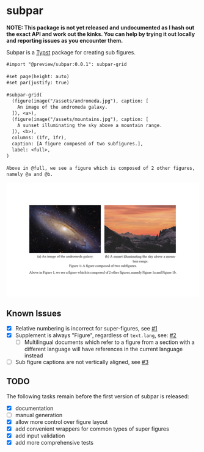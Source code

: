 # subpar
**NOTE: This package is not yet released and undocumented as I hash out the exact API and work out the kinks. You can help by trying it out locally and reporting issues as you encounter them.**

Subpar is a [Typst] package for creating sub figures.

```typst
#import "@preview/subpar:0.0.1": subpar-grid

#set page(height: auto)
#set par(justify: true)

#subpar-grid(
  (figure(image("/assets/andromeda.jpg"), caption: [
    An image of the andromeda galaxy.
  ]), <a>),
  (figure(image("/assets/mountains.jpg"), caption: [
    A sunset illuminating the sky above a mountain range.
  ]), <b>),
  columns: (1fr, 1fr),
  caption: [A figure composed of two subfigures.],
  label: <full>,
)

Above in @full, we see a figure which is composed of 2 other figures, namely @a and @b.
```
![ex]

## Known Issues
- [x] Relative numbering is incorrect for super-figures, see [#1]
- [x] Supplement is always "Figure", regardless of `text.lang`, see: [#2]
  - [ ] Multilingual documents which refer to a figure from a section with a different language
    will have references in the current language instead
- [ ] Sub figure captions are not vertically aligned, see [#3]

## TODO
The following tasks remain before the first version of subpar is released:
- [x] documentation
- [ ] manual generation
- [x] allow more control over figure layout
- [x] add convenient wrappers for common types of super figures
- [x] add input validation
- [x] add more comprehensive tests

[ex]: /examples/example.png

[Typst]: https://typst.app/

[#1]: https://github.com/tingerrr/subpar/issues/1
[#2]: https://github.com/tingerrr/subpar/issues/2
[#3]: https://github.com/tingerrr/subpar/issues/3
